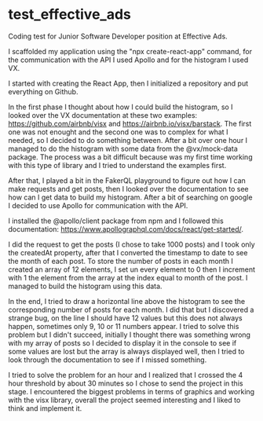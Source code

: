# test_effective_ads
Coding test for Junior Software Developer position at Effective Ads.

I scaffolded my application using the "npx create-react-app" command, for the communication with the API I used Apollo and for the histogram I used VX.

I started with creating the React App, then I initialized a repository and put everything on Github.

In the first phase I thought about how I could build the histogram, so I looked over the VX documentation at these two examples: https://github.com/airbnb/visx and https://airbnb.io/visx/barstack. The first one was not enought and the second one was to complex for what I needed, so I decided to do something between. After a bit over one hour I managed to do the histogram with some data from the @vx/mock-data package. The process was a bit difficult because was my first time working with this type of library and I tried to understand the examples first.

After that, I played a bit in the FakerQL playground to figure out how I can make requests and get posts, then I looked over the documentation to see how can I get data to build my histogram. After a bit of searching on google I decided to use Apollo for communication with the API.

I installed the @apollo/client package from npm and I followed this documentation: https://www.apollographql.com/docs/react/get-started/.

I did the request to get the posts (I chose to take 1000 posts) and I took only the createdAt property, after that I converted the timestamp to date to see the month of each post. To store the number of posts in each month I created an array of 12 elements, I set un every element to 0 then I increment with 1 the element from the array at the index equal to month of the post. I managed to build the histogram using this data.

In the end, I tried to draw a horizontal line above the histogram to see the corresponding number of posts for each month. I did that but I discovered a strange bug, on the line I should have 12 values but this does not always happen, sometimes only 9, 10 or 11 numbers appear. I tried to solve this problem but I didn't succeed, initially I thought there was something wrong with my array of posts so I decided to display it in the console to see if some values are lost but the array is always displayed well, then I tried to look through the documentation to see if I missed something.

I tried to solve the problem for an hour and I realized that I crossed the 4 hour threshold by about 30 minutes so I chose to send the project in this stage. I encountered the biggest problems in terms of graphics and working with the visx library, overall the project seemed interesting and I liked to think and implement it.
